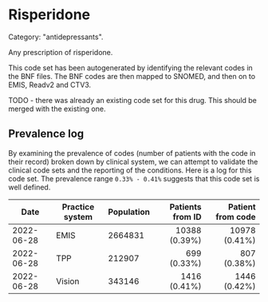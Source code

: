# Risperidone

Category: "antidepressants".

Any prescription of risperidone.

This code set has been autogenerated by identifying the relevant codes in the BNF files. The BNF codes are then mapped to SNOMED, and then on to EMIS, Readv2 and CTV3.

TODO - there was already an existing code set for this drug. This should be merged with the existing one.

## Prevalence log

By examining the prevalence of codes (number of patients with the code in their record) broken down by clinical system, we can attempt to validate the clinical code sets and the reporting of the conditions. Here is a log for this code set. The prevalence range `0.33% - 0.41%` suggests that this code set is well defined.

| Date       | Practice system | Population | Patients from ID | Patient from code |
| ---------- | --------------- | ---------- | ---------------: | ----------------: |
| 2022-06-28 | EMIS            | 2664831    |    10388 (0.39%) |     10978 (0.41%) |
| 2022-06-28 | TPP             | 212907     |      699 (0.33%) |       807 (0.38%) |
| 2022-06-28 | Vision          | 343146     |     1416 (0.41%) |      1446 (0.42%) |
